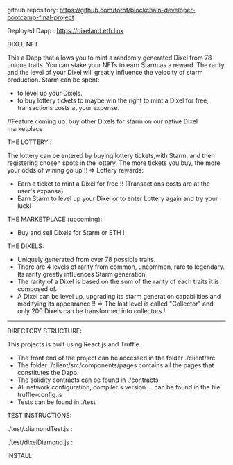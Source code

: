 github repository: https://github.com/torof/blockchain-developer-bootcamp-final-project

Deployed Dapp :  https://dixeland.eth.link

DIXEL NFT 

This a Dapp that allows you to mint a randomly generated Dixel from 78 unique traits.
You can stake your NFTs to earn Starm as a reward. The rarity and the level of your Dixel will greatly influence the velocity of starm production.
Starm can be spent:
- to level up your Dixels.
- to buy lottery tickets to maybe win the right to mint a Dixel for free, transactions costs at your expense.

//Feature coming up: buy other Dixels for starm on our native Dixel marketplace
 
 THE LOTTERY :

 The lottery can be entered by buying lottery tickets,with Starm, and then registering chosen spots in the lottery. The more tickets you buy, the more your odds of wining go up !!
 => Lottery rewards:
   - Earn a ticket to mint a Dixel for free !! (Transactions costs are at the user's expanse)
   - Earn Starm to level up your Dixel or to enter Lottery again and try your luck!

THE MARKETPLACE (upcoming):
- Buy and sell Dixels for Starm or ETH ! 

THE DIXELS:

   - Uniquely generated from over 78 possible traits.
   - There are 4 levels of rarity from common, uncommon, rare to legendary. Its rarity greatly influences Starm generation.
   - The rarity of a Dixel is based on the sum of the rarity of each traits it is composed of.
   - A Dixel can be level up, upgrading its starm generation capabilities and modifying its appearance !!
     => The last level is called "Collector" and only 200 Dixels can be transformed into collectors !


------------------------------------------------------------

DIRECTORY STRUCTURE:

This projects is built using React.js and Truffle.
- The front end of the project can be accessed in the folder ./client/src
- The folder ./client/src/components/pages contains all the pages that constitutes the Dapp.
- The solidity contracts can be found in ./contracts
- All network configuration, compiler's version ... can be found in the file truffle-config.js
- Tests can be found in ./test

TEST INSTRUCTIONS:

./test/.diamondTest.js :

./test/dixelDiamond.js :

INSTALL: 


